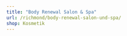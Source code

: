 ```yaml
---
title: "Body Renewal Salon & Spa"
url: /richmond/body-renewal-salon-und-spa/
shop: Kosmetik
---
```

